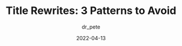 ---
author: dr_pete
date: 2022-04-13
permalink: false
publisher: moz
tags:
  - seo
  - semantics
  - writing
target_url: https://moz.com/blog/title-tag-patterns-to-avoid
title: "Title Rewrites: 3 Patterns to Avoid"
---